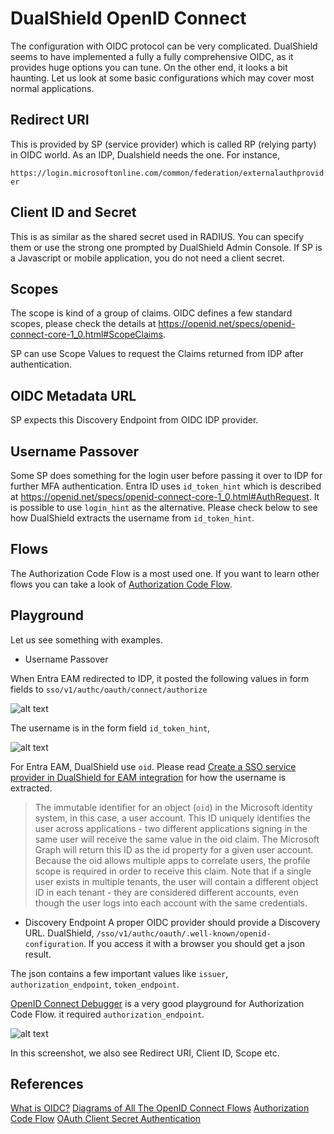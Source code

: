 # DualShield OpenID Connect

The configuration with OIDC protocol can be very complicated. DualShield seems to have implemented a fully a  fully comprehensive OIDC, as it provides huge options you can tune. On the other end, it looks a bit haunting. Let us look at some basic configurations which may cover most normal applications.

## Redirect URI

This is provided by SP (service provider) which is called RP (relying party) in OIDC world. As an IDP, Dualshield needs the one. For instance,

`https://login.microsoftonline.com/common/federation/externalauthprovider`

## Client ID and Secret
This is as similar as the shared secret used in RADIUS.
You can specify them or use the strong one prompted by DualShield Admin Console.
If SP is a Javascript or mobile application, you do not need a client secret.

## Scopes

The scope is kind of a group of claims. OIDC defines a few standard scopes, please check the details at https://openid.net/specs/openid-connect-core-1_0.html#ScopeClaims.

SP can use Scope Values to request the Claims returned from IDP after authentication.


## OIDC Metadata URL
SP expects this Discovery Endpoint from OIDC IDP provider.

## Username Passover
Some SP does something for the login user before passing it over to IDP for further MFA authentication. Entra ID uses `id_token_hint` which is described at https://openid.net/specs/openid-connect-core-1_0.html#AuthRequest. It is possible to use `login_hint` as the alternative. Please check below to see how DualShield extracts the username from `id_token_hint`.

## Flows

The Authorization Code Flow is a most used one. If you want to learn other flows you can take a look of [Authorization Code Flow](https://auth0.com/docs/get-started/authentication-and-authorization-flow#authorization-code-flow).

## Playground

Let us see something with examples.

- Username Passover

When Entra EAM redirected to IDP, it posted the following values in form fields to `sso/v1/authc/oauth/connect/authorize`

![alt text](image.png)

The username is in the form field `id_token_hint`,

![alt text](image-1.png)

For Entra EAM, DualShield use `oid`. Please read [Create a SSO service provider in DualShield for EAM integration](https://wiki.deepnetsecurity.com/display/DualShield6/Create+a+SSO+service+provider+in+DualShield+for+EAM+integration) for how the username is extracted. 

>The immutable identifier for an object (`oid`) in the Microsoft identity system, in this case, a user account. This ID uniquely identifies the user across applications - two different applications signing in the same user will receive the same value in the oid claim. The Microsoft Graph will return this ID as the id property for a given user account. Because the oid allows multiple apps to correlate users, the profile scope is required in order to receive this claim. Note that if a single user exists in multiple tenants, the user will contain a different object ID in each tenant - they are considered different accounts, even though the user logs into each account with the same credentials.

- Discovery Endpoint
A proper OIDC provider should provide a Discovery URL.
DualShield, `/sso/v1/authc/oauth/.well-known/openid-configuration`. If you access it with a browser you should get a json result.

The json contains a few important values like `issuer`, `authorization_endpoint`, `token_endpoint`.

[OpenID Connect Debugger](https://oidcdebugger.com/) is a very good playground for Authorization Code Flow. it required `authorization_endpoint`.

![alt text](image-2.png)

In this screenshot, we also see Redirect URI, Client ID, Scope etc.


## References

[What is OIDC?](https://www.microsoft.com/en-gb/security/business/security-101/what-is-openid-connect-oidc?ef_id=_k_Cj0KCQjw0qTCBhCmARIsAAj8C4ZpkyaY1eHua-kW1BLmi5-Dgxut2uYJoqlCreeZdRAND8k43T17BrkaAkkmEALw_wcB_k_&OCID=AIDcmmao55x8o7_SEM__k_Cj0KCQjw0qTCBhCmARIsAAj8C4ZpkyaY1eHua-kW1BLmi5-Dgxut2uYJoqlCreeZdRAND8k43T17BrkaAkkmEALw_wcB_k_&gad_source=1&gad_campaignid=21210150911&gbraid=0AAAAADcJh_vYTm2E8BumMbbQFpCEvj_Z_&gclid=Cj0KCQjw0qTCBhCmARIsAAj8C4ZpkyaY1eHua-kW1BLmi5-Dgxut2uYJoqlCreeZdRAND8k43T17BrkaAkkmEALw_wcB)
[Diagrams of All The OpenID Connect Flows](https://darutk.medium.com/diagrams-of-all-the-openid-connect-flows-6968e3990660)
[Authorization Code Flow](https://auth0.com/docs/get-started/authentication-and-authorization-flow#authorization-code-flow)
[OAuth Client Secret Authentication](https://docs.secureauth.com/ciam/en/oauth-client-secret-authentication.html)
